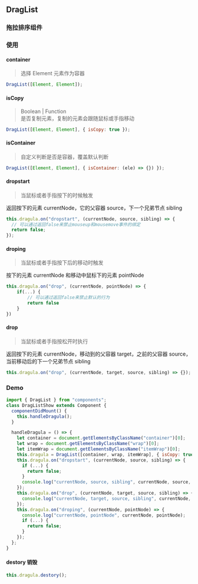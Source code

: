 ## DragList

### 拖拉排序组件

### 使用

#### container

> 选择 Element 元素作为容器

```js
DragList([Element, Element]);
```

#### isCopy

> Boolean | Function  
> 是否复制元素，复制的元素会跟随鼠标或手指移动

```js
DragList([Element, Element], { isCopy: true });
```

#### isContainer

> 自定义判断是否是容器，覆盖默认判断

```js
DragList([Element, Element], { isContainer: (ele) => {}) });
```

#### dropstart

> 当鼠标或者手指按下的时候触发

返回按下的元素 currentNode，它的父容器 source，下一个兄弟节点 sibling

```js
this.dragula.on("dropstart", (currentNode, source, sibling) => {
  // 可以通过返回false来禁止mouseup和mousemove事件的绑定
  return false;
});
```

#### droping

> 当鼠标或者手指按下后的移动时触发

按下的元素 currentNode 和移动中鼠标下的元素 pointNode

```js
this.dragula.on("drop", (currentNode, pointNode) => {
    if(...) {
        // 可以通过返回false来禁止默认的行为
        return false
    }
})
```

#### drop

> 当鼠标或者手指按松开时执行

返回按下的元素 currentNode，移动到的父容器 target，之前的父容器 source，当前移动后的下一个兄弟节点 sibling

```js
this.dragula.on("drop", (currentNode, target, source, sibling) => {});
```

### Demo

```jsx
import { DragList } from "components";
class DragListShow extends Component {
  componentDidMount() {
    this.handleDragula();
  }

  handleDragula = () => {
    let container = document.getElementsByClassName("container")[0];
    let wrap = document.getElementsByClassName("wrap")[0];
    let itemWrap = document.getElementsByClassName("itemWrap")[0];
    this.dragula = DragList([container, wrap, itemWrap], { isCopy: true });
    this.dragula.on("dropstart", (currentNode, source, sibling) => {
      if (...) {
        return false;
      }
      console.log("currentNode, source, sibling", currentNode, source, sibling);
    });
    this.dragula.on("drop", (currentNode, target, source, sibling) => {
      console.log("currentNode, target, source, sibling", currentNode, target, source, sibling);
    });
    this.dragula.on("droping", (currentNode, pointNode) => {
      console.log("currentNode, pointNode", currentNode, pointNode);
      if (...) {
        return false;
      }
    });
  };
}
```

#### destory 销毁

```js
this.dragula.destory();
```
